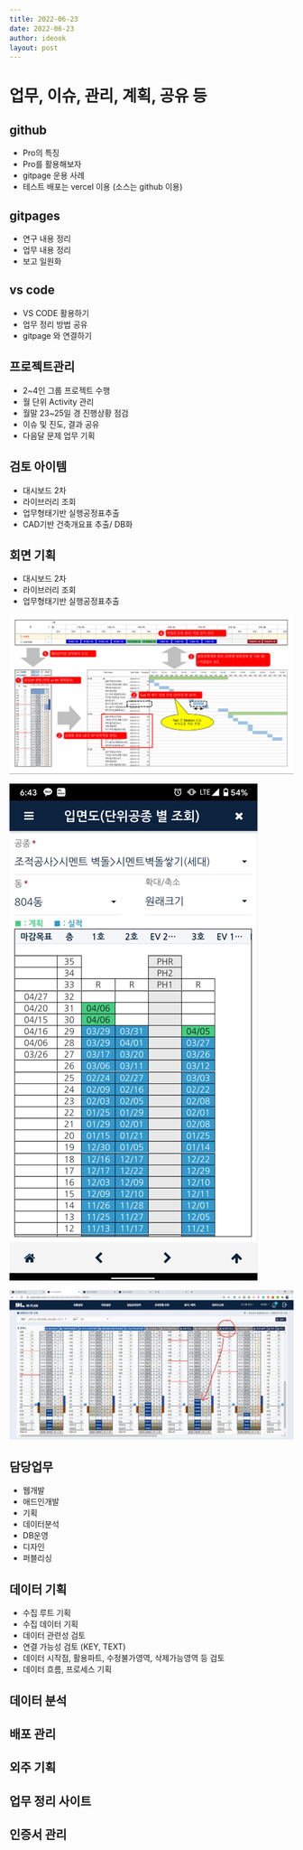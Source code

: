 ```yaml
---
title: 2022-06-23
date: 2022-06-23
author: ideook
layout: post
---
```


# 업무, 이슈, 관리, 계획, 공유 등

## github

- Pro의 특징
- Pro를 활용해보자
- gitpage 운용 사례
- 테스트 배포는 vercel 이용 (소스는 github 이용)

## gitpages

- 연구 내용 정리
- 업무 내용 정리
- 보고 일원화

## vs code

- VS CODE 활용하기
- 업무 정리 방법 공유
- gitpage 와 연결하기

## 프로젝트관리

- 2~4인 그룹 프로젝트 수행
- 월 단위 Activity 관리
- 월말 23~25일 경 진행상황 점검
- 이슈 및 진도, 결과 공유
- 다음달 문제 업무 기획

## 검토 아이템

- 대시보드 2차
- 라이브러리 조회
- 업무형태기반 실행공정표추출
- CAD기반 건축개요표 추출/ DB화

## 회면 기획

- 대시보드 2차
- 라이브러리 조회
- 업무형태기반 실행공정표추출

![](images/2022-06-27-13-43-25.png)

![](images/2022-06-27-13-43-34.png)

![](images/2022-06-27-13-43-45.png)


## 담당업무

- 웹개발
- 애드인개발
- 기획
- 데이터분석
- DB운영
- 디자인
- 퍼블리싱

## 데이터 기획

- 수집 루트 기획
- 수집 데이터 기획
- 데이터 관련성 검토
- 연결 가능성 검토 (KEY, TEXT)
- 데이터 시작점, 활용파트, 수정불가영역, 삭제가능영역 등 검토
- 데이터 흐름, 프로세스 기획

## 데이터 분석

## 배포 관리

## 외주 기획

## 업무 정리 사이트

## 인증서 관리
